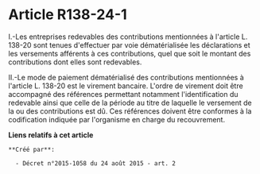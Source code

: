 # Article R138-24-1

I.-Les entreprises redevables des contributions mentionnées à l'article L. 138-20 sont tenues d'effectuer par voie
dématérialisée les déclarations et les versements afférents à ces contributions, quel que soit le montant des contributions
dont elles sont redevables. 

II.-Le mode de paiement dématérialisé des contributions mentionnées à l'article L. 138-20 est le virement bancaire. L'ordre
de virement doit être accompagné des références permettant notamment l'identification du redevable ainsi que celle de la
période au titre de laquelle le versement de la ou des contributions est dû. Ces références doivent être conformes à la
codification indiquée par l'organisme en charge du recouvrement.

**Liens relatifs à cet article**

	**Créé par**:

	  - Décret n°2015-1058 du 24 août 2015 - art. 2
